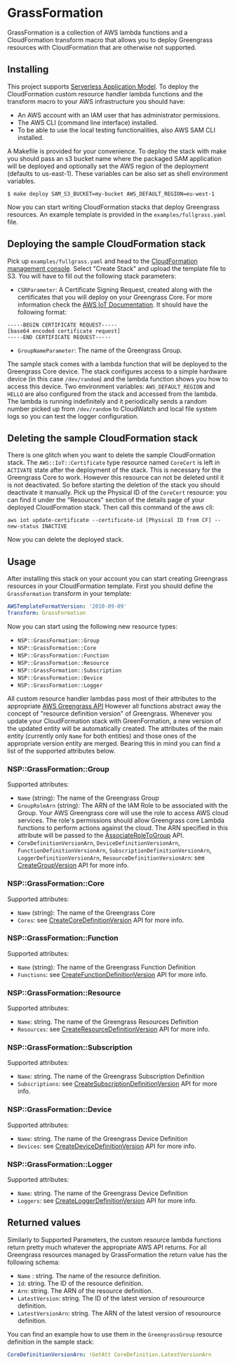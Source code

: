 # GrassFormation

GrassFormation is a collection of AWS lambda functions and a CloudFormation transform macro that allows you to deploy Greengrass resources with CloudFormation that are otherwise not supported.

## Installing

This project supports [Serverless Application Model](https://github.com/awslabs/serverless-application-model). To deploy the CloudFormation custom resource handler lambda functions and the transform macro to your AWS infrastructure you should have:
 - An AWS account with an IAM user that has administrator permissions.
 - The AWS CLI (command line interface) installed.
 - To be able to use the local testing functionalities, also AWS SAM CLI installed.

A Makefile is provided for your convenience. To deploy the stack with make you should pass an s3 bucket name where the packaged SAM application will be deployed and optionally set the AWS region of the deployment (defaults to us-east-1). These variables can be also set as shell environment variables.

```
$ make deploy SAM_S3_BUCKET=my-bucket AWS_DEFAULT_REGION=eu-west-1
```

Now you can start writing CloudFormation stacks that deploy Greengrass resources. An example template is provided in the `examples/fullgrass.yaml` file.

## Deploying the sample CloudFormation stack

Pick up `examples/fullgrass.yaml` and head to the [CloudFormation management console](https://console.aws.amazon.com/cloudformation/home). Select "Create Stack" and upload the template file to S3. You will have to fill out the following stack parameters:

 - `CSRParameter`: A Certificate Signing Request, created along with the certificates that you will deploy on your Greengrass Core. For more information check the [AWS IoT Documentation](https://docs.aws.amazon.com/iot/latest/apireference/API_CreateCertificateFromCsr.html). It should have the following format:

```
-----BEGIN CERTIFICATE REQUEST-----
[base64 encoded certificate request]
-----END CERTIFICATE REQUEST-----
```

 - `GroupNameParameter`: The name of the Greengrass Group.

The sample stack comes with a lambda function that will be deployed to the Greengrass Core device. The stack configures access to a simple hardware device (in this case `/dev/random`) and the lambda function shows you how to access this device. Two environment variables: `AWS_DEFAULT_REGION` and `HELLO` are also configured from the stack and accessed from the lambda. The lambda is running indefinitely and it periodically sends a random number picked up from `/dev/random` to CloudWatch and local file system logs so you can test the logger configuration.

## Deleting the sample CloudFormation stack

There is one glitch when you want to delete the sample CloudFormation stack. The `AWS::IoT::Certificate` type resource named `CoreCert` is left in `ACTIVATE` state after the deployment of the stack. This is necessary for the Greengrass Core to work. However this resource can not be deleted until it is not deactivated. So before starting the deletion of the stack you should deactivate it manually. Pick up the Physical ID of the `CoreCert` resource: you can find it under the "Resources" section of the details page of your deployed CloudFormation stack. Then call this command of the aws cli:

```shell
aws iot update-certificate --certificate-id [Physical ID from CF] --new-status INACTIVE
```

Now you can delete the deployed stack.

## Usage

After installing this stack on your account you can start creating Greengrass resources in your CloudFormation template. First you should define the `GrassFormation` transform in your template:

```yaml
AWSTemplateFormatVersion: '2010-09-09'
Transform: GrassFormation
```

Now you can start using the following new resource types:

 - `NSP::GrassFormation::Group`
 - `NSP::GrassFormation::Core`
 - `NSP::GrassFormation::Function`
 - `NSP::GrassFormation::Resource`
 - `NSP::GrassFormation::Subscription`
 - `NSP::GrassFormation::Device`
 - `NSP::GrassFormation::Logger`

All custom resource handler lambdas pass most of their attributes to the appropriate [AWS Greengrass API](https://docs.aws.amazon.com/greengrass/latest/apireference/api-actions.html) However all functions abstract away the concept of "resource definition version" of Greengrass. Whenever you update your CloudFormation stack with GreenFormation, a new version of the updated entity will be automatically created. The attributes of the main entity (currently only `Name` for both entities) and those ones of the appropriate version entity are merged. Bearing this in mind you can find a list of the supported attributes below.

### NSP::GrassFormation::Group

Supported attributes:
 - `Name` (string): The name of the Greengrass Group
 - `GroupRoleArn` (string): The ARN of the IAM Role to be associated with the Group. Your AWS Greengrass core will use the role to access AWS cloud services. The role's permissions should allow Greengrass core Lambda functions to perform actions against the cloud. The ARN specified in this attribute will be passed to the [AssociateRoleToGroup](https://docs.aws.amazon.com/greengrass/latest/apireference/associateroletogroup-put.html) API.
 - `CoreDefinitionVersionArn`, `DeviceDefinitionVersionArn`, `FunctionDefinitionVersionArn`, `SubscriptionDefinitionVersionArn`, `LoggerDefinitionVersionArn`, `ResourceDefinitionVersionArn`: see [CreateGroupVersion](https://docs.aws.amazon.com/greengrass/latest/apireference/creategroupversion-post.html) API for more info.

### NSP::GrassFormation::Core

Supported attributes:
 - `Name` (string): The name of the Greengrass Core
 - `Cores`: see [CreateCoreDefinitionVersion](https://docs.aws.amazon.com/greengrass/latest/apireference/createcoredefinitionversion-post.html) API for more info.

### NSP::GrassFormation::Function

Supported attributes:
 - `Name` (string): The name of the Greengrass Function Definition
 - `Functions`: see [CreateFunctionDefinitionVersion](https://docs.aws.amazon.com/greengrass/latest/apireference/createfunctiondefinitionversion-post.html) API for more info.

### NSP::GrassFormation::Resource

Supported attributes:
 - `Name`: string. The name of the Greengrass Resources Definition
 - `Resources`: see [CreateResourceDefinitionVersion](https://docs.aws.amazon.com/greengrass/latest/apireference/createresourcedefinitionversion-post.html) API for more info.

### NSP::GrassFormation::Subscription

Supported attributes:
 - `Name`: string. The name of the Greengrass Subscription Definition
 - `Subscriptions`: see [CreateSubscriptionDefinitionVersion](https://docs.aws.amazon.com/greengrass/latest/apireference/createsubscriptiondefinitionversion-post.html) API for more info.

### NSP::GrassFormation::Device

Supported attributes:
 - `Name`: string. The name of the Greengrass Device Definition
 - `Devices`: see [CreateDeviceDefinitionVersion](https://docs.aws.amazon.com/greengrass/latest/apireference/createdevicedefinitionversion-post.html) API for more info.

### NSP::GrassFormation::Logger

Supported attributes:
 - `Name`: string. The name of the Greengrass Device Definition
 - `Loggers`: see [CreateLoggerDefinitionVersion](https://docs.aws.amazon.com/greengrass/latest/apireference/createloggerdefinitionversion-post.html) API for more info.

## Returned values

Similarly to Supported Parameters, the custom resource lambda functions return pretty much whatever the appropriate AWS API returns. For all Greengrass resources managed by GrassFormation the return value has the following schema:

 - `Name` : string. The name of the resource definition.
 - `Id`: string. The ID of the resource definition.
 - `Arn`: string. The ARN of the resource definition.
 - `LatestVersion`: string. The ID of the latest version of resourource definition.
 - `LatestVersionArn`: string. The ARN of the latest version of resourource definition.

You can find an example how to use them in the `GreengrassGroup` resource definition in the sample stack:

```yaml
CoreDefinitionVersionArn: !GetAtt CoreDefinition.LatestVersionArn
```
